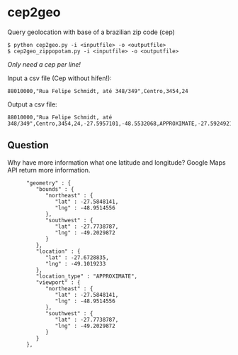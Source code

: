 # cep2geo
 Query geolocation with base of a brazilian zip code (cep)

```
$ python cep2geo.py -i <inputfile> -o <outputfile>
$ cep2geo_zippopotam.py -i <inputfile> -o <outputfile>
```

*Only need a cep per line!*

Input a csv file (Cep without hifen!):
```
88010000,"Rua Felipe Schmidt, até 348/349",Centro,3454,24
```

Output a csv file:
```
88010000,"Rua Felipe Schmidt, até 348/349",Centro,3454,24,-27.5957101,-48.5532068,APPROXIMATE,-27.5924921,-48.5462376,-27.600032,-48.5574976
```

## Question
Why have more information what one latitude and longitude?
Google Maps API return more information.

          "geometry" : {
             "bounds" : {
                "northeast" : {
                   "lat" : -27.5848141,
                   "lng" : -48.9514556
                },
                "southwest" : {
                   "lat" : -27.7738787,
                   "lng" : -49.2029872
                }
             },
             "location" : {
                "lat" : -27.6728835,
                "lng" : -49.1019233
             },
             "location_type" : "APPROXIMATE",
             "viewport" : {
                "northeast" : {
                   "lat" : -27.5848141,
                   "lng" : -48.9514556
                },
                "southwest" : {
                   "lat" : -27.7738787,
                   "lng" : -49.2029872
                }
             }
          },